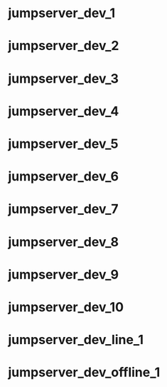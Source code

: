 # jumpserver_dev_1
# jumpserver_dev_2
# jumpserver_dev_3
# jumpserver_dev_4
# jumpserver_dev_5
# jumpserver_dev_6
# jumpserver_dev_7
# jumpserver_dev_8
# jumpserver_dev_9
# jumpserver_dev_10
# jumpserver_dev_line_1
# jumpserver_dev_offline_1
